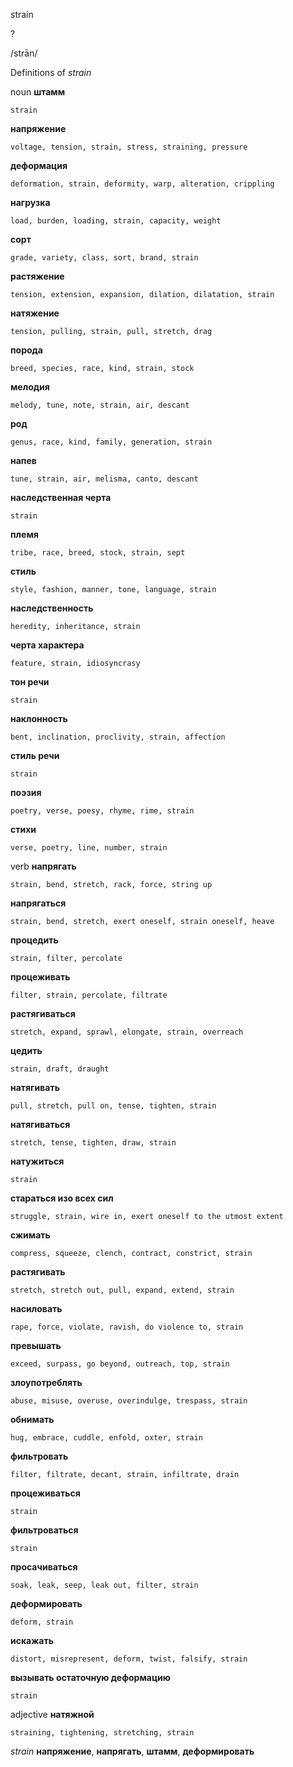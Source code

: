 strain

?

/strān/

Definitions of _strain_

noun
**штамм**

    strain
**напряжение**

    voltage, tension, strain, stress, straining, pressure
**деформация**

    deformation, strain, deformity, warp, alteration, crippling
**нагрузка**

    load, burden, loading, strain, capacity, weight
**сорт**

    grade, variety, class, sort, brand, strain
**растяжение**

    tension, extension, expansion, dilation, dilatation, strain
**натяжение**

    tension, pulling, strain, pull, stretch, drag
**порода**

    breed, species, race, kind, strain, stock
**мелодия**

    melody, tune, note, strain, air, descant
**род**

    genus, race, kind, family, generation, strain
**напев**

    tune, strain, air, melisma, canto, descant
**наследственная черта**

    strain
**племя**

    tribe, race, breed, stock, strain, sept
**стиль**

    style, fashion, manner, tone, language, strain
**наследственность**

    heredity, inheritance, strain
**черта характера**

    feature, strain, idiosyncrasy
**тон речи**

    strain
**наклонность**

    bent, inclination, proclivity, strain, affection
**стиль речи**

    strain
**поэзия**

    poetry, verse, poesy, rhyme, rime, strain
**стихи**

    verse, poetry, line, number, strain

verb
**напрягать**

    strain, bend, stretch, rack, force, string up
**напрягаться**

    strain, bend, stretch, exert oneself, strain oneself, heave
**процедить**

    strain, filter, percolate
**процеживать**

    filter, strain, percolate, filtrate
**растягиваться**

    stretch, expand, sprawl, elongate, strain, overreach
**цедить**

    strain, draft, draught
**натягивать**

    pull, stretch, pull on, tense, tighten, strain
**натягиваться**

    stretch, tense, tighten, draw, strain
**натужиться**

    strain
**стараться изо всех сил**

    struggle, strain, wire in, exert oneself to the utmost extent
**сжимать**

    compress, squeeze, clench, contract, constrict, strain
**растягивать**

    stretch, stretch out, pull, expand, extend, strain
**насиловать**

    rape, force, violate, ravish, do violence to, strain
**превышать**

    exceed, surpass, go beyond, outreach, top, strain
**злоупотреблять**

    abuse, misuse, overuse, overindulge, trespass, strain
**обнимать**

    hug, embrace, cuddle, enfold, oxter, strain
**фильтровать**

    filter, filtrate, decant, strain, infiltrate, drain
**процеживаться**

    strain
**фильтроваться**

    strain
**просачиваться**

    soak, leak, seep, leak out, filter, strain
**деформировать**

    deform, strain
**искажать**

    distort, misrepresent, deform, twist, falsify, strain
**вызывать остаточную деформацию**

    strain

adjective
**натяжной**

    straining, tightening, stretching, strain

_strain_
**напряжение**, **напрягать**, **штамм**, **деформировать**